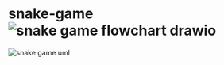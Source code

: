 # snake-game![snake game flowchart  drawio](https://github.com/user-attachments/assets/37414202-19b6-4871-a305-43a7885b727a)
![snake  game uml](https://github.com/user-attachments/assets/68e5ea91-e265-41dc-905c-494519826634)
